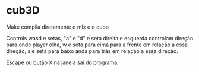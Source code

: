 # cub3D

Make compila diretamente o mlx e o cubo

Controls wasd e setas, "a" e "d" e seta direita e esquerda controlam direção para onde player olha, w e seta para cima para a frente em relação a essa direção,
s e seta para baixo anda para trás em relação a essa direção.

Escape ou butão X na janela sai do programa.